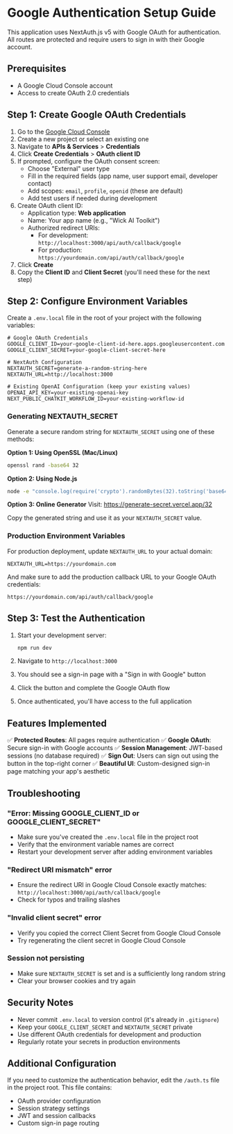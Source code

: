 # Google Authentication Setup Guide

This application uses NextAuth.js v5 with Google OAuth for authentication. All routes are protected and require users to sign in with their Google account.

## Prerequisites

- A Google Cloud Console account
- Access to create OAuth 2.0 credentials

## Step 1: Create Google OAuth Credentials

1. Go to the [Google Cloud Console](https://console.cloud.google.com/)
2. Create a new project or select an existing one
3. Navigate to **APIs & Services** > **Credentials**
4. Click **Create Credentials** > **OAuth client ID**
5. If prompted, configure the OAuth consent screen:
   - Choose "External" user type
   - Fill in the required fields (app name, user support email, developer contact)
   - Add scopes: `email`, `profile`, `openid` (these are default)
   - Add test users if needed during development
6. Create OAuth client ID:
   - Application type: **Web application**
   - Name: Your app name (e.g., "Wick AI Toolkit")
   - Authorized redirect URIs:
     - For development: `http://localhost:3000/api/auth/callback/google`
     - For production: `https://yourdomain.com/api/auth/callback/google`
7. Click **Create**
8. Copy the **Client ID** and **Client Secret** (you'll need these for the next step)

## Step 2: Configure Environment Variables

Create a `.env.local` file in the root of your project with the following variables:

```env
# Google OAuth Credentials
GOOGLE_CLIENT_ID=your-google-client-id-here.apps.googleusercontent.com
GOOGLE_CLIENT_SECRET=your-google-client-secret-here

# NextAuth Configuration
NEXTAUTH_SECRET=generate-a-random-string-here
NEXTAUTH_URL=http://localhost:3000

# Existing OpenAI Configuration (keep your existing values)
OPENAI_API_KEY=your-existing-openai-key
NEXT_PUBLIC_CHATKIT_WORKFLOW_ID=your-existing-workflow-id
```

### Generating NEXTAUTH_SECRET

Generate a secure random string for `NEXTAUTH_SECRET` using one of these methods:

**Option 1: Using OpenSSL (Mac/Linux)**
```bash
openssl rand -base64 32
```

**Option 2: Using Node.js**
```bash
node -e "console.log(require('crypto').randomBytes(32).toString('base64'))"
```

**Option 3: Online Generator**
Visit: https://generate-secret.vercel.app/32

Copy the generated string and use it as your `NEXTAUTH_SECRET` value.

### Production Environment Variables

For production deployment, update `NEXTAUTH_URL` to your actual domain:

```env
NEXTAUTH_URL=https://yourdomain.com
```

And make sure to add the production callback URL to your Google OAuth credentials:
```
https://yourdomain.com/api/auth/callback/google
```

## Step 3: Test the Authentication

1. Start your development server:
   ```bash
   npm run dev
   ```

2. Navigate to `http://localhost:3000`

3. You should see a sign-in page with a "Sign in with Google" button

4. Click the button and complete the Google OAuth flow

5. Once authenticated, you'll have access to the full application

## Features Implemented

✅ **Protected Routes**: All pages require authentication
✅ **Google OAuth**: Secure sign-in with Google accounts
✅ **Session Management**: JWT-based sessions (no database required)
✅ **Sign Out**: Users can sign out using the button in the top-right corner
✅ **Beautiful UI**: Custom-designed sign-in page matching your app's aesthetic

## Troubleshooting

### "Error: Missing GOOGLE_CLIENT_ID or GOOGLE_CLIENT_SECRET"
- Make sure you've created the `.env.local` file in the project root
- Verify that the environment variable names are correct
- Restart your development server after adding environment variables

### "Redirect URI mismatch" error
- Ensure the redirect URI in Google Cloud Console exactly matches: `http://localhost:3000/api/auth/callback/google`
- Check for typos and trailing slashes

### "Invalid client secret" error
- Verify you copied the correct Client Secret from Google Cloud Console
- Try regenerating the client secret in Google Cloud Console

### Session not persisting
- Make sure `NEXTAUTH_SECRET` is set and is a sufficiently long random string
- Clear your browser cookies and try again

## Security Notes

- Never commit `.env.local` to version control (it's already in `.gitignore`)
- Keep your `GOOGLE_CLIENT_SECRET` and `NEXTAUTH_SECRET` private
- Use different OAuth credentials for development and production
- Regularly rotate your secrets in production environments

## Additional Configuration

If you need to customize the authentication behavior, edit the `/auth.ts` file in the project root. This file contains:
- OAuth provider configuration
- Session strategy settings
- JWT and session callbacks
- Custom sign-in page routing

